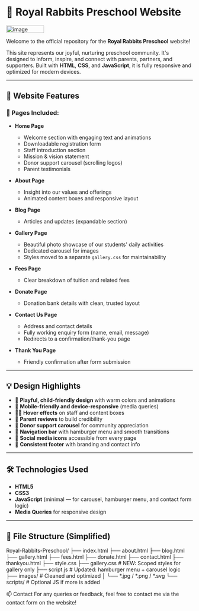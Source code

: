 # 🐰 Royal Rabbits Preschool Website

<img width="102" height="20" alt="image" src="https://github.com/user-attachments/assets/f939d25c-0a65-4da3-8e35-0a35efc907dc" />

Welcome to the official repository for the **Royal Rabbits Preschool** website!

This site represents our joyful, nurturing preschool community. It's designed to inform, inspire, and connect with parents, partners, and supporters. Built with **HTML**, **CSS**, and **JavaScript**, it is fully responsive and optimized for modern devices.

---

## 🌟 Website Features

### 📌 Pages Included:

- **Home Page**
  - Welcome section with engaging text and animations
  - Downloadable registration form
  - Staff introduction section
  - Mission & vision statement
  - Donor support carousel (scrolling logos)
  - Parent testimonials

- **About Page**
  - Insight into our values and offerings
  - Animated content boxes and responsive layout

- **Blog Page**
  - Articles and updates (expandable section)

- **Gallery Page**
  - Beautiful photo showcase of our students' daily activities
  - Dedicated carousel for images
  - Styles moved to a separate `gallery.css` for maintainability

- **Fees Page**
  - Clear breakdown of tuition and related fees

- **Donate Page**
  - Donation bank details with clean, trusted layout

- **Contact Us Page**
  - Address and contact details
  - Fully working enquiry form (name, email, message)
  - Redirects to a confirmation/thank-you page

- **Thank You Page**
  - Friendly confirmation after form submission

---

## 💡 Design Highlights

- 🎨 **Playful, child-friendly design** with warm colors and animations
- 📱 **Mobile-friendly and device-responsive** (media queries)
- 👩‍🏫 **Hover effects** on staff and content boxes
- 💬 **Parent reviews** to build credibility
- 💖 **Donor support carousel** for community appreciation
- 🧭 **Navigation bar** with hamburger menu and smooth transitions
- 🔗 **Social media icons** accessible from every page
- 👣 **Consistent footer** with branding and contact info

---

## 🛠️ Technologies Used

- **HTML5**
- **CSS3**
- **JavaScript** (minimal — for carousel, hamburger menu, and contact form logic)
- **Media Queries** for responsive design

---

## 📂 File Structure (Simplified)
Royal-Rabbits-Preschool/
├── index.html
├── about.html
├── blog.html
├── gallery.html
├── fees.html
├── donate.html
├── contact.html
├── thankyou.html
├── style.css
├── gallery.css # NEW: Scoped styles for gallery only
├── script.js # Updated: hamburger menu + carousel logic
├── images/ # Cleaned and optimized
│ └── *.jpg / *.png / *.svg
└── scripts/ # Optional JS if more is added

📫 Contact
For any queries or feedback, feel free to contact me via the contact form on the website!

